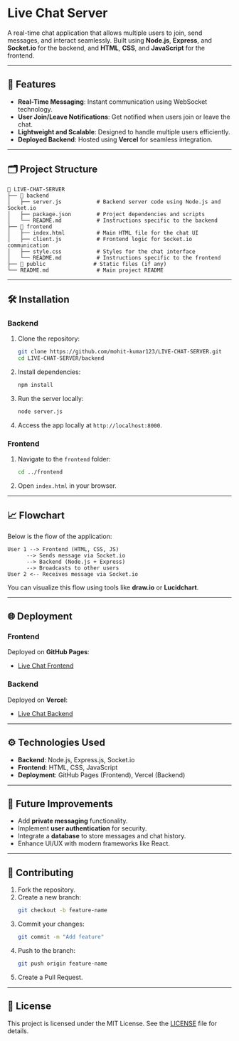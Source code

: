 # Live Chat Server

A real-time chat application that allows multiple users to join, send messages, and interact seamlessly. Built using **Node.js**, **Express**, and **Socket.io** for the backend, and **HTML**, **CSS**, and **JavaScript** for the frontend.

---

## 🚀 Features
- **Real-Time Messaging**: Instant communication using WebSocket technology.
- **User Join/Leave Notifications**: Get notified when users join or leave the chat.
- **Lightweight and Scalable**: Designed to handle multiple users efficiently.
- **Deployed Backend**: Hosted using **Vercel** for seamless integration.

---

## 🗂️ Project Structure
```
📁 LIVE-CHAT-SERVER
├── 📁 backend
│   ├── server.js           # Backend server code using Node.js and Socket.io
│   ├── package.json        # Project dependencies and scripts
│   └── README.md           # Instructions specific to the backend
├── 📁 frontend
│   ├── index.html          # Main HTML file for the chat UI
│   ├── client.js           # Frontend logic for Socket.io communication
│   ├── style.css           # Styles for the chat interface
│   └── README.md           # Instructions specific to the frontend
├── 📁 public               # Static files (if any)
└── README.md               # Main project README
```

---

## 🛠️ Installation

### Backend
1. Clone the repository:
   ```bash
   git clone https://github.com/mohit-kumar123/LIVE-CHAT-SERVER.git
   cd LIVE-CHAT-SERVER/backend
   ```
2. Install dependencies:
   ```bash
   npm install
   ```
3. Run the server locally:
   ```bash
   node server.js
   ```
4. Access the app locally at `http://localhost:8000`.

### Frontend
1. Navigate to the `frontend` folder:
   ```bash
   cd ../frontend
   ```
2. Open `index.html` in your browser.

---

## 📈 Flowchart
Below is the flow of the application:

```plaintext
User 1 --> Frontend (HTML, CSS, JS)
      --> Sends message via Socket.io
      --> Backend (Node.js + Express)
      --> Broadcasts to other users
User 2 <-- Receives message via Socket.io
```

You can visualize this flow using tools like **draw.io** or **Lucidchart**. 

---

## 🌐 Deployment

### Frontend
Deployed on **GitHub Pages**:
- [Live Chat Frontend](https://mohit-kumar123.github.io/LIVE-CHAT-SERVER/)

### Backend
Deployed on **Vercel**:
- [Live Chat Backend](https://live-chat-server-murex.vercel.app/)

---

## ⚙️ Technologies Used
- **Backend**: Node.js, Express.js, Socket.io
- **Frontend**: HTML, CSS, JavaScript
- **Deployment**: GitHub Pages (Frontend), Vercel (Backend)

---

## 🔮 Future Improvements
- Add **private messaging** functionality.
- Implement **user authentication** for security.
- Integrate a **database** to store messages and chat history.
- Enhance UI/UX with modern frameworks like React.

---

## 🤝 Contributing
1. Fork the repository.
2. Create a new branch:
   ```bash
   git checkout -b feature-name
   ```
3. Commit your changes:
   ```bash
   git commit -m "Add feature"
   ```
4. Push to the branch:
   ```bash
   git push origin feature-name
   ```
5. Create a Pull Request.

---

## 📄 License
This project is licensed under the MIT License. See the [LICENSE](LICENSE) file for details.
